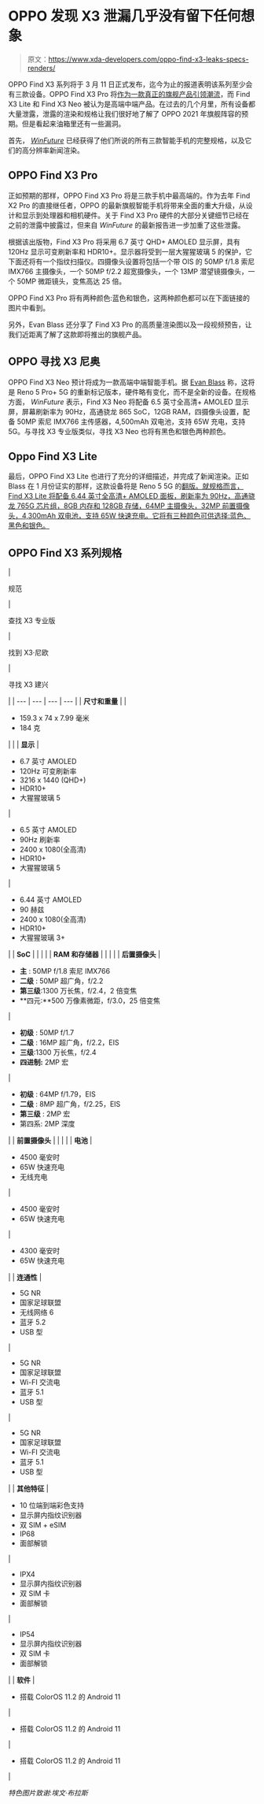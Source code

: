 # OPPO 发现 X3 泄漏几乎没有留下任何想象

> 原文：<https://www.xda-developers.com/oppo-find-x3-leaks-specs-renders/>

OPPO Find X3 系列将于 3 月 11 日正式发布，迄今为止的报道表明该系列至少会有三款设备。OPPO Find X3 Pro 将[作为一款真正的旗舰产品引领潮流](https://www.xda-developers.com/oppo-find-x3-pro-leak-specs-features-pricing/)，而 Find X3 Lite 和 Find X3 Neo 被认为是高端中端产品。在过去的几个月里，所有设备都大量泄露，泄露的渲染和规格让我们很好地了解了 OPPO 2021 年旗舰阵容的预期。但是看起来油箱里还有一些漏洞。

首先， [*WinFuture*](https://winfuture.de/news,121493.html) 已经获得了他们所说的所有三款智能手机的完整规格，以及它们的高分辨率新闻渲染。

## OPPO Find X3 Pro

正如预期的那样，OPPO Find X3 Pro 将是三款手机中最高端的。作为去年 Find X2 Pro 的直接继任者，OPPO 的最新旗舰智能手机将带来全面的重大升级，从设计和显示到处理器和相机硬件。关于 Find X3 Pro 硬件的大部分关键细节已经在之前的泄露中披露过，但来自 *WinFuture* 的最新报告进一步加重了这些泄露。

根据该出版物，Find X3 Pro 将采用 6.7 英寸 QHD+ AMOLED 显示屏，具有 120Hz 显示可变刷新率和 HDR10+。显示器将受到一层大猩猩玻璃 5 的保护，它下面还将有一个指纹扫描仪。四摄像头设置将包括一个带 OIS 的 50MP f/1.8 索尼 IMX766 主摄像头，一个 50MP f/2.2 超宽摄像头，一个 13MP 潜望镜摄像头，一个 50MP 微距镜头，变焦高达 25 倍。

OPPO Find X3 Pro 将有两种颜色:蓝色和银色，这两种颜色都可以在下面链接的图片中看到。

另外，Evan Blass 还分享了 Find X3 Pro 的高质量渲染图以及一段视频预告，让我们近距离了解了这款即将推出的旗舰产品。

## OPPO 寻找 X3 尼奥

OPPO Find X3 Neo 预计将成为一款高端中端智能手机。据 [Evan Blass](https://twitter.com/evleaks/status/1362703973522751489) 称，这将是 Reno 5 Pro+ 5G 的重新标记版本，硬件略有变化，而不是全新的设备。在规格方面， *WinFuture* 表示，Find X3 Neo 将配备 6.5 英寸全高清+ AMOLED 显示屏，屏幕刷新率为 90Hz，高通骁龙 865 SoC，12GB RAM，四摄像头设置，配备 50MP 索尼 IMX766 主传感器，4,500mAh 双电池，支持 65W 充电，支持 5G。与寻找 X3 专业版类似，寻找 X3 Neo 也将有黑色和银色两种颜色。

## Oppo Find X3 Lite

最后，OPPO Find X3 Lite 也进行了充分的详细描述，并完成了新闻渲染。正如 Blass 在 1 月份证实的那样，这款设备将是 Reno 5 5G 的[翻版。就规格而言，Find X3 Lite 将配备 6.44 英寸全高清+ AMOLED 面板，刷新率为 90Hz，高通骁龙 765G 芯片组，8GB 内存和 128GB 存储，64MP 主摄像头，32MP 前置摄像头，4,300mAh 双电池，支持 65W 快速充电。它将有三种颜色可供选择:蓝色、黑色和银色。](https://www.xda-developers.com/oppo-may-launch-reno5-5g-find-x3-lite-some-markets/)

## OPPO Find X3 系列规格

| 

规范

 | 

查找 X3 专业版

 | 

找到 X3·尼欧

 | 

寻找 X3 建兴

 |
| --- | --- | --- | --- |
| **尺寸和重量** |  | 

*   159.3 x 74 x 7.99 毫米
*   184 克

 |  |
| **显示** | 

*   6.7 英寸 AMOLED
*   120Hz 可变刷新率
*   3216 x 1440 (QHD+)
*   HDR10+
*   大猩猩玻璃 5

 | 

*   6.5 英寸 AMOLED
*   90Hz 刷新率
*   2400 x 1080(全高清)
*   HDR10+
*   大猩猩玻璃 5

 | 

*   6.44 英寸 AMOLED
*   90 赫兹
*   2400 x 1080(全高清)
*   HDR10+
*   大猩猩玻璃 3+

 |
| **SoC** |  |  |  |
| **RAM 和存储器** |  |  |  |
| **后置摄像头** | 

*   **主** : 50MP f/1.8 索尼 IMX766
*   **二级** : 50MP 超广角，f/2.2
*   **第三级**:1300 万长焦，f/2.4，2 倍变焦
*   **四元:**500 万像素微距，f/3.0，25 倍变焦

 | 

*   **初级** : 50MP f/1.7
*   **二级** : 16MP 超广角，f/2.2，EIS
*   **三级**:1300 万长焦，f/2.4
*   **四进制:** 2MP 宏

 | 

*   **初级** : 64MP f/1.79，EIS
*   **二级** : 8MP 超广角，f/2.25，EIS
*   **第三级** : 2MP 宏
*   第四系: 2MP 深度

 |
| **前置摄像头** |  |  |  |
| **电池** | 

*   4500 毫安时
*   65W 快速充电
*   无线充电

 | 

*   4500 毫安时
*   65W 快速充电

 | 

*   4300 毫安时
*   65W 快速充电

 |
| **连通性** | 

*   5G NR
*   国家足球联盟
*   无线网络 6
*   蓝牙 5.2
*   USB 型

 | 

*   5G NR
*   国家足球联盟
*   Wi-FI 交流电
*   蓝牙 5.1
*   USB 型

 | 

*   5G NR
*   国家足球联盟
*   Wi-FI 交流电
*   蓝牙 5.1
*   USB 型

 |
| **其他特征** | 

*   10 位端到端彩色支持
*   显示屏内指纹识别器
*   双 SIM + eSIM
*   IP68
*   面部解锁

 | 

*   IPX4
*   显示屏内指纹识别器
*   双 SIM 卡
*   面部解锁

 | 

*   IP54
*   显示屏内指纹识别器
*   双 SIM 卡
*   面部解锁

 |
| **软件** | 

*   搭载 ColorOS 11.2 的 Android 11

 | 

*   搭载 ColorOS 11.2 的 Android 11

 | 

*   搭载 ColorOS 11.2 的 Android 11

 |

*特色图片致谢:埃文·布拉斯*